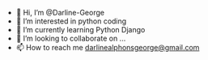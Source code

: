 - 👋 Hi, I’m @Darline-George
- 👀 I’m interested in python coding
- 🌱 I’m currently learning Python Django
- 💞️ I’m looking to collaborate on ...
- 📫 How to reach me darlinealphonsgeorge@gmail.com

<!---
Darline-George/Darline-George is a ✨ special ✨ repository because its `README.md` (this file) appears on your GitHub profile.
You can click the Preview link to take a look at your changes.
--->
